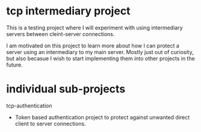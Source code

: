 # tcp intermediary project
This is a testing project where I will experiment with 
using intermediary servers between cleint-server connections.

I am motivated on this project to learn more about how I can 
protect a server using an intermediary to my main server.
Mostly just out of curiosity, but also becasue I wish to 
start implementing them into other projects in the future.

# individual sub-projects
tcp-authentication
  - Token based authentication project to protect against 
  unwanted direct client to server connections.
